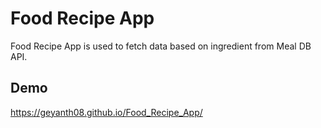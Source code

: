 
# Food Recipe App

Food Recipe App is used to fetch data based on ingredient from Meal DB API.


## Demo

https://geyanth08.github.io/Food_Recipe_App/
